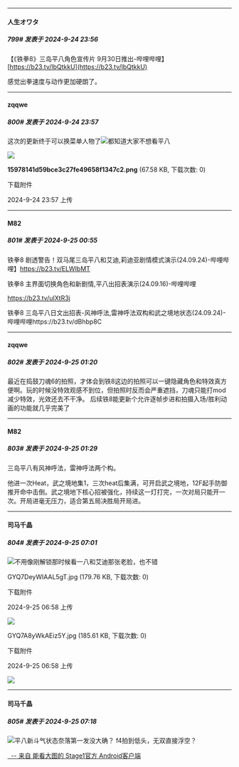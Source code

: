 ﻿
*****

####  人生オワタ  
##### 799#       发表于 2024-9-24 23:56

【《铁拳8》三岛平八角色宣传片 9月30日推出-哔哩哔哩】 [https://b23.tv/lbQtkkU](https://b23.tv/lbQtkkU)

感觉出拳速度与动作更加硬朗了。

*****

####  zqqwe  
##### 800#       发表于 2024-9-24 23:57

这次的更新终于可以换菜单人物了<img src="https://static.saraba1st.com/image/smiley/face2017/048.png" referrerpolicy="no-referrer">都知道大家不想看平八

<img src="https://img.saraba1st.com/forum/202409/24/235707h1opm272mv3boo7a.png" referrerpolicy="no-referrer">

<strong>15978141d59bce3c27fe49658f1347c2.png</strong> (67.58 KB, 下载次数: 0)

下载附件

2024-9-24 23:57 上传


*****

####  M82  
##### 801#       发表于 2024-9-25 00:55

铁拳8 剧透警告！双马尾三岛平八和艾迪,莉迪亚剧情模式演示(24.09.24)-哔哩哔哩】https://b23.tv/ELWIbMT

铁拳8 主界面切换角色和新剧情,平八出招表演示(24.09.16)-哔哩哔哩

https://b23.tv/uIXtR3j

铁拳8 三岛平八日文出招表-风神呼法,雷神呼法双构和武之境地状态(24.09.24)-哔哩哔哩https://b23.tv/dBhbp8C


*****

####  zqqwe  
##### 802#       发表于 2024-9-25 01:20

最近在捣鼓刀魂6的拍照，才体会到铁8这边的拍照可以一键隐藏角色和特效真方便啊。玩的时候没特效观感不到位，但拍照时反而会严重遮挡，刀魂只能打mod减少特效，光效还去不干净。
后续铁8能更新个允许逐帧步进和拍摄入场/胜利动画的功能就几乎完美了


*****

####  M82  
##### 803#       发表于 2024-9-25 01:29

三岛平八有风神呼法，雷神呼法两个构。

他进一次Heat，武之境地集1，三次heat后集满，可开启武之境地，12F起手防御推开命中击倒。武之境地下核心招被强化，持续这一灯打完，一次对局只能开一次。开局进毫无压力，适合第五局决胜局开局进。


*****

####  司马千晶  
##### 804#       发表于 2024-9-25 07:01

<img src="https://static.saraba1st.com/image/smiley/face2017/020.png" referrerpolicy="no-referrer">不用像刚解锁那时候看一八和艾迪那张老脸，也不错

GYQ7DeyWIAAL5gT.jpg
(179.76 KB, 下载次数: 0)

下载附件

2024-9-25 06:58 上传

<img src="https://img.saraba1st.com/forum/202409/25/065840etfpzhxptsqlkfxd.jpg" referrerpolicy="no-referrer">

GYQ7A8yWkAEiz5Y.jpg
(185.61 KB, 下载次数: 0)

下载附件

2024-9-25 06:58 上传

<img src="https://img.saraba1st.com/forum/202409/25/065844ukbvzgpp2gibgqq9.jpg" referrerpolicy="no-referrer">


*****

####  司马千晶  
##### 805#       发表于 2024-9-25 07:18

<img src="https://static.saraba1st.com/image/smiley/face2017/049.png" referrerpolicy="no-referrer">平八新斗气状态奈落第一发没大确？ f4拍到低头，无双直接浮空？

[  -- 来自 能看大图的 Stage1官方 Android客户端](https://www.coolapk.com/apk/140634)

